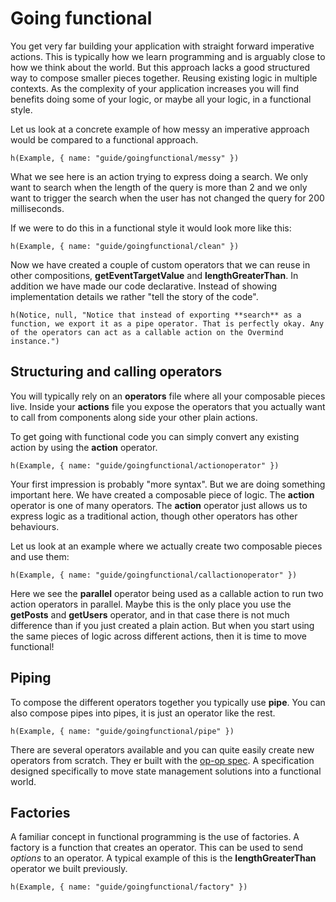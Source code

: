 # Going functional

You get very far building your application with straight forward imperative actions. This is typically how we learn programming and is arguably close to how we think about the world. But this approach lacks a good structured way to compose smaller pieces together. Reusing existing logic in multiple contexts. As the complexity of your application increases you will find benefits doing some of your logic, or maybe all your logic, in a functional style.

Let us look at a concrete example of how messy an imperative approach would be compared to a functional approach.

```marksy
h(Example, { name: "guide/goingfunctional/messy" })
```

What we see here is an action trying to express doing a search. We only want to search when the length of the query is more than 2 and we only want to trigger the search when the user has not changed the query for 200 milliseconds.

If we were to do this in a functional style it would look more like this:

```marksy
h(Example, { name: "guide/goingfunctional/clean" })
```

Now we have created a couple of custom operators that we can reuse in other compositions, **getEventTargetValue** and **lengthGreaterThan**. In addition we have made our code declarative. Instead of showing implementation details we rather "tell the story of the code". 

```marksy
h(Notice, null, "Notice that instead of exporting **search** as a function, we export it as a pipe operator. That is perfectly okay. Any of the operators can act as a callable action on the Overmind instance.")
```

## Structuring and calling operators

You will typically rely on an **operators** file where all your composable pieces live. Inside your **actions** file you expose the operators that you actually want to call from components along side your other plain actions.

To get going with functional code you can simply convert any existing action by using the **action** operator.

```marksy
h(Example, { name: "guide/goingfunctional/actionoperator" })
```

Your first impression is probably "more syntax". But we are doing something important here. We have created a composable piece of logic. The **action** operator is one of many operators. The **action** operator just allows us to express logic as a traditional action, though other operators has other behaviours.

Let us look at an example where we actually create two composable pieces and use them:

```marksy
h(Example, { name: "guide/goingfunctional/callactionoperator" })
```

Here we see the **parallel** operator being used as a callable action to run two action operators in parallel. Maybe this is the only place you use the **getPosts** and **getUsers** operator, and in that case there is not much difference than if you just created a plain action. But when you start using the same pieces of logic across different actions, then it is time to move functional!

## Piping


To compose the different operators together you typically use **pipe**. You can also compose pipes into pipes, it is just an operator like the rest.

```marksy
h(Example, { name: "guide/goingfunctional/pipe" })
```

There are several operators available and you can quite easily create new operators from scratch. They er built with the [op-op spec](https://github.com/christianalfoni/op-op-spec). A specification designed specifically to move state management solutions into a functional world.

## Factories

A familiar concept in functional programming is the use of factories. A factory is a function that creates an operator. This can be used to send *options* to an operator. A typical example of this is the **lengthGreaterThan** operator we built previously.

```marksy
h(Example, { name: "guide/goingfunctional/factory" })
```
